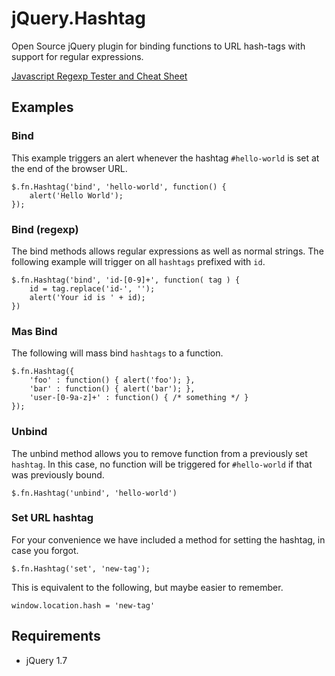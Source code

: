 jQuery.Hashtag
==============

Open Source jQuery plugin for binding functions to URL hash-tags with support for regular expressions.

[Javascript Regexp Tester and Cheat Sheet](http://www.ninjavspenguin.com/regexp.html)

## Examples

### Bind
This example triggers an alert whenever the hashtag `#hello-world` is set at the end of the browser URL.  
	
	$.fn.Hashtag('bind', 'hello-world', function() {
		alert('Hello World');
	});
	
### Bind (regexp)
The bind methods allows regular expressions as well as normal strings. The following example will trigger on all `hashtags` prefixed with `id`.

	$.fn.Hashtag('bind', 'id-[0-9]+', function( tag ) {
		id = tag.replace('id-', '');
		alert('Your id is ' + id);
	})
	
### Mas Bind
The following will mass bind `hashtags` to a function.

	$.fn.Hashtag({
		'foo' : function() { alert('foo'); },
		'bar' : function() { alert('bar'); },
		'user-[0-9a-z]+' : function() { /* something */ } 
	});

### Unbind
The unbind method allows you to remove function from a previously set `hashtag`. In this case, no function will be triggered for `#hello-world` if that was previously bound.
	
	$.fn.Hashtag('unbind', 'hello-world')  

### Set URL hashtag
For your convenience we have included a method for setting the hashtag, in case you forgot.

	$.fn.Hashtag('set', 'new-tag');
	
This is equivalent to the following, but maybe easier to remember.

	window.location.hash = 'new-tag'

## Requirements
 * jQuery 1.7